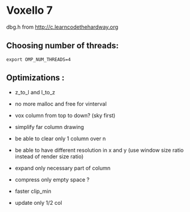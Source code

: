Voxello 7
=========

dbg.h from http://c.learncodethehardway.org

Choosing number of threads:
---------------------------
    export OMP_NUM_THREADS=4


Optimizations :
---------------
  * z_to_l and l_to_z
  * no more malloc and free for vinterval
  * vox column from top to down? (sky first)
  * simplify far column drawing
  * be able to clear only 1 column over n
  * be able to have different resolution in x and y (use window size ratio instead of render size ratio)
  
  
  * expand only necessary part of column
  * compress only empty space ?
  * faster clip_min
  * update only 1/2 col
